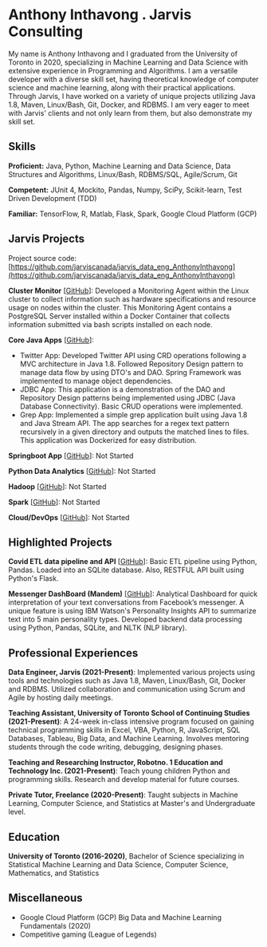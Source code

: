 # Anthony Inthavong . Jarvis Consulting

My name is Anthony Inthavong and I graduated from the University of Toronto in 2020, specializing in Machine Learning and Data Science with extensive experience in Programming and Algorithms. I am a versatile developer with a diverse skill set, having theoretical knowledge of computer science and machine learning, along with their practical applications. Through Jarvis, I have worked on a variety of unique projects utilizing Java 1.8, Maven, Linux/Bash, Git, Docker, and RDBMS. I am very eager to meet with Jarvis' clients and not only learn from them, but also demonstrate my skill set.

## Skills

**Proficient:** Java, Python, Machine Learning and Data Science, Data Structures and Algorithms, Linux/Bash, RDBMS/SQL, Agile/Scrum, Git

**Competent:** JUnit 4, Mockito, Pandas, Numpy, SciPy, Scikit-learn, Test Driven Development (TDD)

**Familiar:** TensorFlow, R, Matlab, Flask, Spark, Google Cloud Platform (GCP)

## Jarvis Projects

Project source code: [https://github.com/jarviscanada/jarvis_data_eng_AnthonyInthavong](https://github.com/jarviscanada/jarvis_data_eng_AnthonyInthavong)


**Cluster Monitor** [[GitHub](https://github.com/jarviscanada/jarvis_data_eng_AnthonyInthavong/tree/master/linux_sql)]: Developed a Monitoring Agent within the Linux cluster to collect information such as hardware specifications and resource usage on nodes within the cluster. This Monitoring Agent contains a PostgreSQL Server installed within a Docker Container that collects information submitted via bash scripts installed on each node.

**Core Java Apps** [[GitHub](https://github.com/jarviscanada/jarvis_data_eng_AnthonyInthavong/tree/master/core_java)]:
      
  - Twitter App: Developed Twitter API using CRD operations following a MVC architecture in Java 1.8. Followed Repository Design pattern to manage data flow by using DTO's and DAO. Spring Framework was implemented to manage object dependencies.
  - JDBC App: This application is a demonstration of the DAO and Repository Design patterns being implemented using JDBC (Java Database Connectivity). Basic CRUD operations were implemented.
  - Grep App: Implemented a simple grep application built using Java 1.8 and Java Stream API. The app searches for a regex text pattern recursively in a given directory and outputs the matched lines to files. This application was Dockerized for easy distribution.

**Springboot App** [[GitHub](https://github.com/jarviscanada/jarvis_data_eng_AnthonyInthavong/tree/master/springboot)]: Not Started

**Python Data Analytics** [[GitHub](https://github.com/jarviscanada/jarvis_data_eng_AnthonyInthavong/tree/master/python_data_anlytics)]: Not Started

**Hadoop** [[GitHub](https://github.com/jarviscanada/jarvis_data_eng_AnthonyInthavong/tree/master/hadoop)]: Not Started

**Spark** [[GitHub](https://github.com/jarviscanada/jarvis_data_eng_AnthonyInthavong/tree/master/spark)]: Not Started

**Cloud/DevOps** [[GitHub](https://github.com/jarviscanada/jarvis_data_eng_AnthonyInthavong/tree/master/cloud_devops)]: Not Started


## Highlighted Projects
**Covid ETL data pipeline and API** [[GitHub](https://github.com/anth7310/Covid19-ETL-API)]: Basic ETL pipeline using Python, Pandas. Loaded into an SQLite database. Also, RESTFUL API built using Python's Flask.

**Messenger DashBoard (Mandem)** [[GitHub](https://github.com/abhin-ch/MessengerAnalyse-v2.0)]: Analytical Dashboard for quick interpretation of your text conversations from Facebook’s messenger. A unique feature is using IBM Watson's Personality Insights API to summarize text into 5 main personality types. Developed backend data processing using Python, Pandas, SQLite, and NLTK (NLP library).


## Professional Experiences

**Data Engineer, Jarvis (2021-Present)**: Implemented various projects using tools and technologies such as Java 1.8, Maven, Linux/Bash, Git, Docker and RDBMS. Utilized collaboration and communication using Scrum and Agile by hosting daily meetings.

**Teaching Assistant, University of Toronto School of Continuing Studies (2021-Present)**: A 24-week in-class intensive program focused on gaining technical programming skills in Excel, VBA, Python, R, JavaScript, SQL Databases, Tableau, Big Data, and Machine Learning. Involves mentoring students through the code writing, debugging, designing phases.

**Teaching and Researching Instructor, Robotno. 1 Education and Technology Inc. (2021-Present)**: Teach young children Python and programming skills. Research and develop material for future courses.

**Private Tutor, Freelance (2020-Present)**: Taught subjects in Machine Learning, Computer Science, and Statistics at Master's and Undergraduate level.


## Education
**University of Toronto (2016-2020)**, Bachelor of Science specializing in Statistical Machine Learning and Data Science, Computer Science, Mathematics, and Statistics


## Miscellaneous
- Google Cloud Platform (GCP) Big Data and Machine Learning Fundamentals (2020)
- Competitive gaming (League of Legends)
